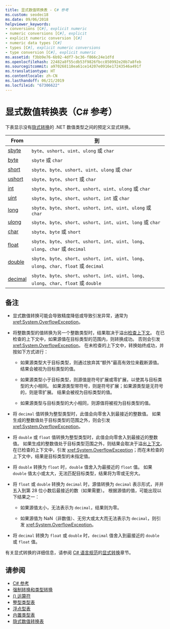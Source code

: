 ```yaml
---
title: 显式数值转换表 - C# 参考
ms.custom: seodec18
ms.date: 09/06/2018
helpviewer_keywords:
- conversions [C#], explicit numeric
- numeric conversions [C#], explicit
- explicit numeric conversion [C#]
- numeric data types [C#]
- types [C#], explicit numeric conversions
- type conversion [C#], explicit numeric
ms.assetid: f3bb9e76-6b92-4df7-bc36-f866c24e1dfd
ms.openlocfilehash: 22482a8f55cdb53f9826fbcc850992e20b7a8feb
ms.sourcegitcommit: a970268118ea61ce14207e0916e17243546a491f
ms.translationtype: HT
ms.contentlocale: zh-CN
ms.lasthandoff: 06/21/2019
ms.locfileid: "67306622"
---
```

# <a name="explicit-numeric-conversions-table-c-reference"></a>显式数值转换表（C# 参考）

下表显示没有[隐式转换](implicit-numeric-conversions-table.md)的 .NET 数值类型之间的预定义显式转换。

|From|到|  
|----------|--------|  
|[sbyte](sbyte.md)|`byte`、`ushort`、`uint`、`ulong` 或 `char`|  
|[byte](byte.md)|`sbyte` 或 `char`|  
|[short](short.md)|`sbyte`、`byte`、`ushort`、`uint`、`ulong` 或 `char`|  
|[ushort](ushort.md)|`sbyte`、`byte`、`short` 或 `char`|  
|[int](int.md)|`sbyte`、`byte`、`short`、`ushort`、`uint`、`ulong` 或 `char`|  
|[uint](uint.md)|`sbyte`、`byte`、`short`、`ushort`、`int` 或 `char`|  
|[long](long.md)|`sbyte`、`byte`、`short`、`ushort`、`int`、`uint`、`ulong` 或 `char`|  
|[ulong](ulong.md)|`sbyte`、`byte`、`short`、`ushort`、`int`、`uint`、`long` 或 `char`|  
|[char](char.md)|`sbyte`、`byte` 或 `short`|  
|[float](float.md)|`sbyte`、`byte`、`short`、`ushort`、`int`、`uint`、`long`、`ulong`、`char` 或 `decimal`|  
|[double](double.md)|`sbyte`、`byte`、`short`、`ushort`、`int`、`uint`、`long`、`ulong`、`char`、`float` 或 `decimal`|  
|[decimal](decimal.md)|`sbyte`、`byte`、`short`、`ushort`、`int`、`uint`、`long`、`ulong`、`char`、`float` 或 `double`|  
  
## <a name="remarks"></a>备注  
  
- 显式数值转换可能会导致精度降低或导致引发异常，通常为 <xref:System.OverflowException>。  

- 将整数类型的值转换为另一个整数类型时，结果取决于溢出[检查上下文](checked-and-unchecked.md)。 在已检查的上下文中，如果源值在目标类型的范围内，则转换成功。 否则会引发 <xref:System.OverflowException>。 在未检查的上下文中，转换始终成功，并按如下方式进行：

  - 如果源类型大于目标类型，则通过放弃其“额外”最高有效位来截断源值。 结果会被视为目标类型的值。

  - 如果源类型小于目标类型，则源值是符号扩展或零扩展，以使其与目标类型的大小相同。 如果源类型带符号，则是符号扩展；如果源类型是无符号的，则是零扩展。 结果会被视为目标类型的值。

  - 如果源类型与目标类型的大小相同，则源值将被视为目标类型的值。
  
- 将 `decimal` 值转换为整型类型时，此值会向零舍入到最接近的整数值。 如果生成的整数值处于目标类型的范围之外，则会引发 <xref:System.OverflowException>。  
  
- 将 `double` 或 `float` 值转换为整型类型时，此值会向零舍入到最接近的整数值。 如果生成的整数值处于目标类型范围之外，则结果会取决于溢出[上下文](checked-and-unchecked.md)。 在已检查的上下文中，引发 <xref:System.OverflowException>；而在未检查的上下文中，结果是目标类型的未指定值。  
  
- 将 `double` 转换为 `float` 时，`double` 值舍入为最接近的 `float` 值。 如果 `double` 值太小或太大，无法匹配目标类型，结果将为零或无穷大。  
  
- 将 `float` 或 `double` 转换为 `decimal` 时，源值转换为 `decimal` 表示形式，并并五入到第 28 位小数后最接近的数（如果需要）。 根据源值的值，可能出现以下结果之一：  

  - 如果源值太小，无法表示为 `decimal`，结果则为零。  

  - 如果源值为 NaN（非数值）、无穷大或太大而无法表示为 `decimal`，则引发 <xref:System.OverflowException>。  
  
- 将 `decimal` 转换为 `float` 或 `double` 时，`decimal` 值舍入到最接近的 `double` 或 `float` 值。  
  
 有关显式转换的详细信息，请参阅 [C# 语言规范](../language-specification/index.md)的[显式转换](~/_csharplang/spec/conversions.md#explicit-conversions)章节。
  
## <a name="see-also"></a>请参阅

- [C# 参考](../index.md)
- [强制转换和类型转换](../../programming-guide/types/casting-and-type-conversions.md)
- [() 运算符](../operators/type-testing-and-conversion-operators.md#cast-operator-)
- [整型类型表](integral-types-table.md)
- [浮点型表](floating-point-types-table.md)
- [内置类型表](built-in-types-table.md)
- [隐式数值转换表](implicit-numeric-conversions-table.md)
